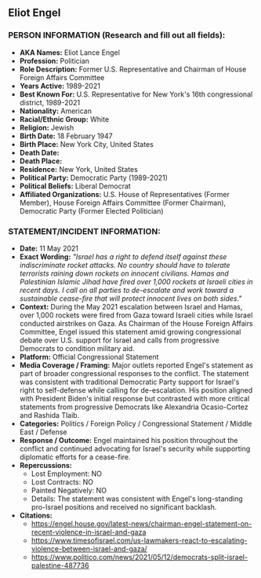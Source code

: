 ## Eliot Engel

### PERSON INFORMATION (Research and fill out all fields):
- **AKA Names:** Eliot Lance Engel
- **Profession:** Politician
- **Role Description:** Former U.S. Representative and Chairman of House Foreign Affairs Committee
- **Years Active:** 1989-2021
- **Best Known For:** U.S. Representative for New York's 16th congressional district, 1989-2021
- **Nationality:** American
- **Racial/Ethnic Group:** White
- **Religion:** Jewish
- **Birth Date:** 18 February 1947
- **Birth Place:** New York City, United States
- **Death Date:** 
- **Death Place:** 
- **Residence:** New York, United States
- **Political Party:** Democratic Party (1989-2021)
- **Political Beliefs:** Liberal Democrat
- **Affiliated Organizations:** U.S. House of Representatives (Former Member), House Foreign Affairs Committee (Former Chairman), Democratic Party (Former Elected Politician)

### STATEMENT/INCIDENT INFORMATION:
- **Date:** 11 May 2021
- **Exact Wording:** *"Israel has a right to defend itself against these indiscriminate rocket attacks. No country should have to tolerate terrorists raining down rockets on innocent civilians. Hamas and Palestinian Islamic Jihad have fired over 1,000 rockets at Israeli cities in recent days. I call on all parties to de-escalate and work toward a sustainable cease-fire that will protect innocent lives on both sides."*
- **Context:** During the May 2021 escalation between Israel and Hamas, over 1,000 rockets were fired from Gaza toward Israeli cities while Israel conducted airstrikes on Gaza. As Chairman of the House Foreign Affairs Committee, Engel issued this statement amid growing congressional debate over U.S. support for Israel and calls from progressive Democrats to condition military aid.
- **Platform:** Official Congressional Statement
- **Media Coverage / Framing:** Major outlets reported Engel's statement as part of broader congressional responses to the conflict. The statement was consistent with traditional Democratic Party support for Israel's right to self-defense while calling for de-escalation. His position aligned with President Biden's initial response but contrasted with more critical statements from progressive Democrats like Alexandria Ocasio-Cortez and Rashida Tlaib.
- **Categories:** Politics / Foreign Policy / Congressional Statement / Middle East / Defense
- **Response / Outcome:** Engel maintained his position throughout the conflict and continued advocating for Israel's security while supporting diplomatic efforts for a cease-fire.
- **Repercussions:**
  - Lost Employment: NO
  - Lost Contracts: NO
  - Painted Negatively: NO
  - Details: The statement was consistent with Engel's long-standing pro-Israel positions and received no significant backlash.
- **Citations:** 
  - https://engel.house.gov/latest-news/chairman-engel-statement-on-recent-violence-in-israel-and-gaza
  - https://www.timesofisrael.com/us-lawmakers-react-to-escalating-violence-between-israel-and-gaza/
  - https://www.politico.com/news/2021/05/12/democrats-split-israel-palestine-487736